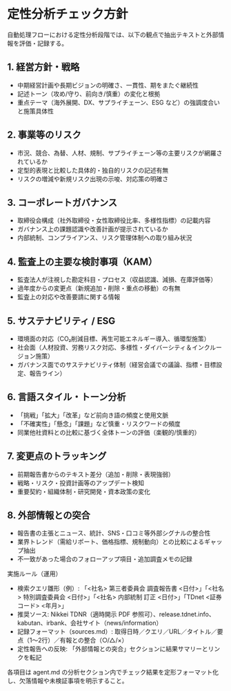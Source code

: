 # 定性分析チェック方針

自動処理フローにおける定性分析段階では、以下の観点で抽出テキストと外部情報を評価・記録する。

## 1. 経営方針・戦略
- 中期経営計画や長期ビジョンの明確さ、一貫性、期をまたぐ継続性
- 記述トーン（攻め/守り、前向き/慎重）の変化と根拠
- 重点テーマ（海外展開、DX、サプライチェーン、ESG など）の強調度合いと施策具体性

## 2. 事業等のリスク
- 市況、競合、為替、人材、規制、サプライチェーン等の主要リスクが網羅されているか
- 定型的表現と比較した具体的・独自的リスクの記述有無
- リスクの増減や新規リスク出現の示唆、対応策の明確さ

## 3. コーポレートガバナンス
- 取締役会構成（社外取締役・女性取締役比率、多様性指標）の記載内容
- ガバナンス上の課題認識や改善計画が提示されているか
- 内部統制、コンプライアンス、リスク管理体制への取り組み状況

## 4. 監査上の主要な検討事項（KAM）
- 監査法人が注視した勘定科目・プロセス（収益認識、減損、在庫評価等）
- 過年度からの変更点（新規追加・削除・重点の移動）の有無
- 監査上の対応や改善要請に関する情報

## 5. サステナビリティ / ESG
- 環境面の対応（CO₂削減目標、再生可能エネルギー導入、循環型施策）
- 社会面（人材投資、労務リスク対応、多様性・ダイバーシティ＆インクルージョン施策）
- ガバナンス面でのサステナビリティ体制（経営会議での議論、指標・目標設定、報告ライン）

## 6. 言語スタイル・トーン分析
- 「挑戦」「拡大」「改革」など前向き語の頻度と使用文脈
- 「不確実性」「懸念」「課題」など慎重・リスクワードの頻度
- 同業他社資料との比較に基づく全体トーンの評価（楽観的/慎重的）

## 7. 変更点のトラッキング
- 前期報告書からのテキスト差分（追加・削除・表現強弱）
- 戦略・リスク・投資計画等のアップデート検知
- 重要契約・組織体制・研究開発・資本政策の変化

## 8. 外部情報との突合
- 報告書の主張とニュース、統計、SNS・口コミ等外部シグナルの整合性
- 業界トレンド（需給リポート、価格指標、規制動向）との比較によるギャップ抽出
- 不一致があった場合のフォローアップ項目・追加調査メモの記録

実施ルール（運用）
- 検索クエリ雛形（例）: 「<社名> 第三者委員会 調査報告書 <日付>」「<社名> 特別調査委員会 <日付>」「<社名> 内部統制 訂正 <日付>」「TDnet <証券コード> <年月>」
- 推奨ソース: Nikkei TDNR（適時開示 PDF 参照可）、release.tdnet.info、kabutan、irbank、会社サイト（news/information）
- 記録フォーマット（sources.md）: 取得日時／クエリ／URL／タイトル／要点（1〜2行）／有報との整合（○/△/×）
- 定性報告への反映: 「外部情報との突合」セクションに結果サマリーとリンクを転記

各項目は agent.md の分析セクション内でチェック結果を定形フォーマット化し、欠落情報や未検証事項を明示すること。
